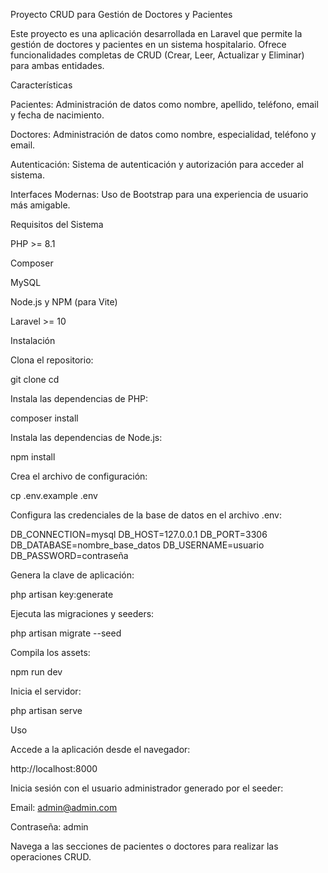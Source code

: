 Proyecto CRUD para Gestión de Doctores y Pacientes

Este proyecto es una aplicación desarrollada en Laravel que permite la gestión de doctores y pacientes en un sistema hospitalario. Ofrece funcionalidades completas de CRUD (Crear, Leer, Actualizar y Eliminar) para ambas entidades.

Características

Pacientes: Administración de datos como nombre, apellido, teléfono, email y fecha de nacimiento.

Doctores: Administración de datos como nombre, especialidad, teléfono y email.

Autenticación: Sistema de autenticación y autorización para acceder al sistema.

Interfaces Modernas: Uso de Bootstrap para una experiencia de usuario más amigable.

Requisitos del Sistema

PHP >= 8.1

Composer

MySQL

Node.js y NPM (para Vite)

Laravel >= 10

Instalación

Clona el repositorio:

git clone <url-del-repositorio>
cd <nombre-del-repositorio>

Instala las dependencias de PHP:

composer install

Instala las dependencias de Node.js:

npm install

Crea el archivo de configuración:

cp .env.example .env

Configura las credenciales de la base de datos en el archivo .env:

DB_CONNECTION=mysql
DB_HOST=127.0.0.1
DB_PORT=3306
DB_DATABASE=nombre_base_datos
DB_USERNAME=usuario
DB_PASSWORD=contraseña

Genera la clave de aplicación:

php artisan key:generate

Ejecuta las migraciones y seeders:

php artisan migrate --seed

Compila los assets:

npm run dev

Inicia el servidor:

php artisan serve

Uso

Accede a la aplicación desde el navegador:

http://localhost:8000

Inicia sesión con el usuario administrador generado por el seeder:

Email: admin@admin.com

Contraseña: admin

Navega a las secciones de pacientes o doctores para realizar las operaciones CRUD.
